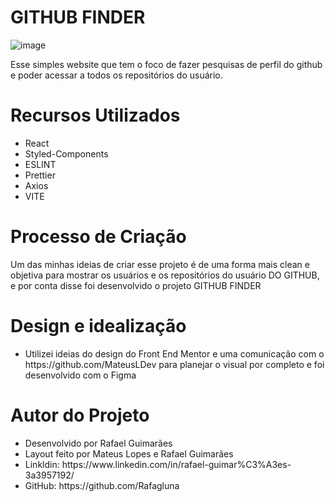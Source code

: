 <h1>GITHUB FINDER</h1>

![image](https://github.com/Rafagluna/github-search/assets/76930690/4b2ed31d-7021-4362-923e-841e63c4b0eb)

Esse simples website que tem o foco de fazer pesquisas de perfil do github e poder acessar a todos os repositórios do usuário.

<h1>Recursos Utilizados</h1>

<ul>
  <li>React</li>
  <li>Styled-Components</li>
  <li>ESLINT</li>
  <li>Prettier</li>
  <li>Axios</li>
  <li>VITE</li>
</ul>

<h1>Processo de Criação</h1>

Um das minhas ideias de criar esse projeto é de uma forma mais clean e objetiva para mostrar os usuários e os repositórios do usuário DO GITHUB, e por conta disse foi desenvolvido o projeto GITHUB FINDER

<h1>Design e idealização</h1>

<ul>
  <li>Utilizei ideias do design do Front End Mentor e uma comunicação com o https://github.com/MateusLDev para planejar o visual por completo e foi desenvolvido com o Figma</li>
</ul>

<h1>Autor do Projeto</h1>

<ul>
  <li>Desenvolvido por Rafael Guimarães</li>
  <li>Layout feito por Mateus Lopes e Rafael Guimarães</li>
  <li>Linkldin: https://www.linkedin.com/in/rafael-guimar%C3%A3es-3a3957192/</li>
  <li>GitHub: https://github.com/Rafagluna</li>
</ul>
